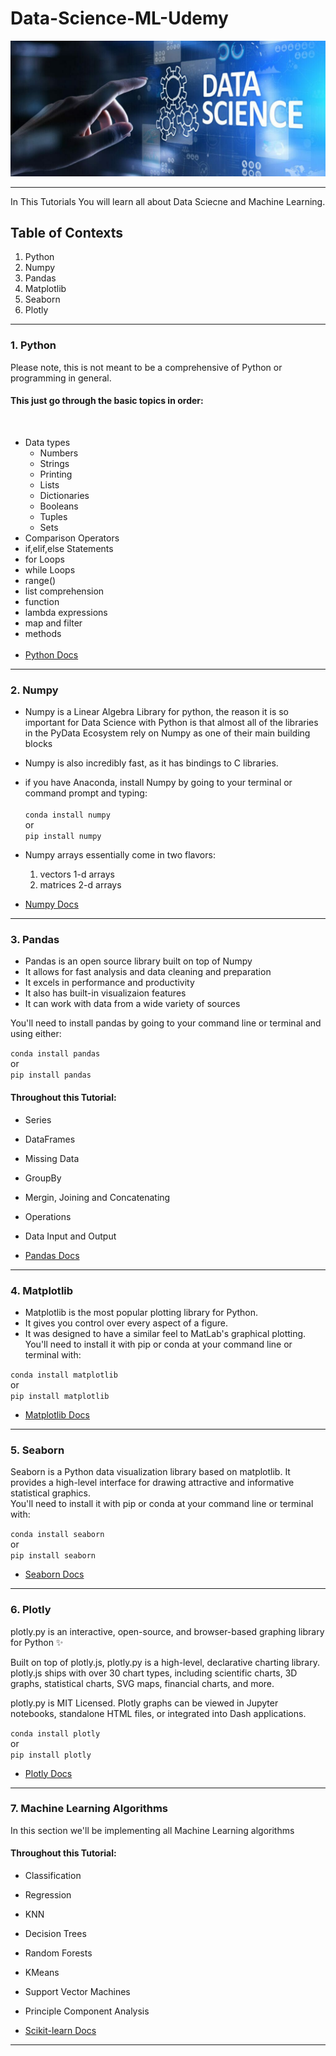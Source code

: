 # Data-Science-ML-Udemy

<img src="/imgs/Data Science.jpeg" alt="DS" title="Data Science">

---
In This Tutorials You will learn all about Data Sciecne and Machine Learning.

## Table of Contexts

1. Python
2. Numpy
3. Pandas
4. Matplotlib
5. Seaborn
6. Plotly
---
### 1. Python
Please note, this is not meant to be a comprehensive of Python or programming in general.<br>
<h4>This just go through the basic topics in order:</h4><br>

- Data types
    - Numbers
    - Strings
    - Printing 
    - Lists
    - Dictionaries
    - Booleans
    - Tuples
    - Sets
- Comparison Operators
- if,elif,else Statements
- for Loops
- while Loops
- range()
- list comprehension
- function
- lambda expressions
- map and filter
- methods<br><br>
- [Python Docs](https://www.python.org/)
---
### 2. Numpy
- Numpy is a Linear Algebra Library for python, the reason it is so important
for Data Science with Python is that almost all of the libraries in the PyData
Ecosystem rely on Numpy as one of their main building blocks
- Numpy is also incredibly fast, as it has bindings to C libraries.
- if you have Anaconda, install Numpy by going to your terminal
or command prompt and typing:<br><br>
    ```conda install numpy```<br>
    or<br>
    ```pip install numpy```
    
- Numpy arrays essentially come in two flavors:
    1. vectors 1-d arrays
    2. matrices 2-d arrays
    
- [Numpy Docs](https://numpy.org/)

---
### 3. Pandas
- Pandas is an open source library built on top of Numpy
- It allows for fast analysis and data cleaning and preparation
- It excels in performance and productivity
- It also has built-in visualizaion features
- It can work with data from a wide variety of sources<br>

You'll need to install pandas by going to your command line
or terminal and using either:<br>

```conda install pandas```<br>
or<br>
```pip install pandas```

<h4> Throughout this Tutorial: </h4>

- Series
- DataFrames
- Missing Data
- GroupBy
- Mergin, Joining and Concatenating
- Operations
- Data Input and Output

- [Pandas Docs](https://pandas.pydata.org/)

---
### 4. Matplotlib
- Matplotlib is the most popular plotting library for Python.
- It gives you control over every aspect of a figure.
- It was designed to have a similar feel to MatLab's graphical plotting.
You'll need to install it with pip or conda at your command line or terminal with:

```conda install matplotlib```<br>
or<br>
```pip install matplotlib```
<br>
- [Matplotlib Docs](https://matplotlib.org/)

---
### 5. Seaborn
Seaborn is a Python data visualization library based on matplotlib. It provides a high-level interface for drawing attractive and informative statistical graphics.<br>
You'll need to install it with pip or conda at your command line or terminal with:

```conda install seaborn```<br>
or<br>
```pip install seaborn```
<br>
- [Seaborn Docs](https://seaborn.pydata.org/)
---
### 6. Plotly
plotly.py is an interactive, open-source, and browser-based graphing library for Python :sparkles:

Built on top of plotly.js, plotly.py is a high-level, declarative charting library. plotly.js ships with over 30 chart types, including scientific charts, 3D graphs, statistical charts, SVG maps, financial charts, and more.

plotly.py is MIT Licensed. Plotly graphs can be viewed in Jupyter notebooks, standalone HTML files, or integrated into Dash applications.<br>

```conda install plotly```<br>
or<br>
```pip install plotly```
<br>
- [Plotly Docs](https://pypi.org/project/plotly/)

---
### 7. Machine Learning Algorithms
In this section we'll be implementing all Machine Learning algorithms

<h4> Throughout this Tutorial: </h4>

- Classification
- Regression
- KNN
- Decision Trees
- Random Forests
- KMeans
- Support Vector Machines
- Principle Component Analysis

- [Scikit-learn Docs](https://scikit-learn.org/stable/)
---
